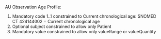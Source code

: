 AU Observation Age Profile:

1. Mandatory code 1..1 constrained to Current chronological age: SNOMED CT 424144002 = Current chronological age
1. Optional subject  constrained to allow only Patient
1. Mandatory value constrained to allow only valueRange or valueQuantity 
